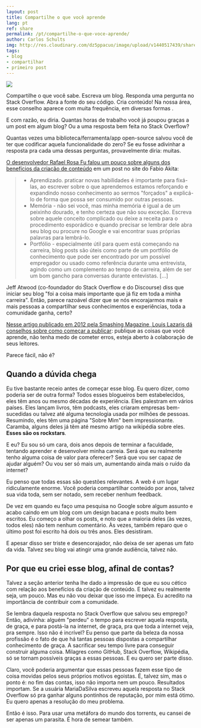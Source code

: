 ```yaml
---
layout: post
title: Compartilhe o que você aprende
lang: pt
ref: share
permalink: /pt/compartilhe-o-que-voce-aprende/
author: Carlos Schults
img: http://res.cloudinary.com/dz5ppacuo/image/upload/v1440517439/share1038x437_mshqwf.jpg
tags:
- blog
- compartilhar
- primeiro post
---
```


![](http://res.cloudinary.com/dz5ppacuo/image/upload/v1440517439/share1038x437_mshqwf.jpg)

Compartilhe o que você sabe. Escreva um blog. Responda uma pergunta no Stack Overflow. Abra a fonte do seu código. Cria conteúdo! Na nossa área, esse conselho aparece com muita frequência, em diversas formas .

E com razão, eu diria. Quantas horas de trabalho você já poupou graças a um post em algum blog? Ou a uma resposta bem feita no Stack Overflow?
<!--more-->

Quantas vezes uma biblioteca/ferramenta/app open-source salvou você de ter que codificar aquela funcionalidade do zero? Se eu fosse adivinhar a resposta pra cada uma dessas perguntas, provavelmente diria: muitas.

[O desenvolvedor Rafael Rosa Fu falou um pouco sobre alguns dos benefícios da criação de conteúdo](http://www.akitaonrails.com/2014/08/29/milesimo-1000-post-no-blog#.Vd0nh5eC7lc) em um post no site do Fabio Akita:

> - Aprendizado. praticar novas habilidades é importante para fixá-las, ao escrever sobre o que aprendemos estamos reforçando e expandindo nosso conhecimento ao sermos "forçados" a explicá-lo de forma que possa ser consumido por outras pessoas.        
> - Memória - não sei você, mas minha memória é igual a de um peixinho dourado, e tenho certeza que não sou exceção. Escreva sobre aquele conceito complicado ou deixe a receita para o procedimento esporádico e quando precisar se lembrar dele abra seu blog ou procure no Google e vai encontrar suas próprias palavras para lembrá-lo.
> - Portfólio - especialmente útil para quem está começando na carreira, blog posts são úteis como parte de um portfólio de conhecimento que pode ser encontrado por um possível empregador ou usado como referência durante uma entrevista, agindo como um complemento ao tempo de carreira, além de ser um bom gancho para conversas durante entevistas. [...]       

Jeff Atwood (co-foundador do Stack Overflow e do Discourse) diss que iniciar seu blog "foi a coisa mais importante que já fiz em toda a minha carreira". Então, parece razoável dizer que se nós encorajarmos mais e mais pessoas a compartilhar seus conhecimentos e experiências, toda a comunidade ganha, certo?

[Nesse artigo publicado em 2012 pela Smashing Magazine, Louis Lazaris dá conselhos sobre como começar a publicar](http://www.smashingmagazine.com/2012/03/publish-what-you-learn/): publique as coisas que você aprende, não tenha medo de cometer erros, esteja aberto à colaboração de seus leitores.

Parece fácil, não é?

## Quando a dúvida chega ##

Eu tive bastante receio antes de começar esse blog. Eu quero dizer, como poderia ser de outra forma? Todos esses blogueiros bem estabelecidos, eles têm anos ou mesmo décadas de experiência. Eles palestram em vários países. Eles lançam livros, têm podcasts, eles criaram empresas bem-sucedidas ou talvez até alguma tecnologia usada por milhões de pessoas. Resumindo, eles têm uma página "Sobre Mim" bem impressionante. Caramba, alguns deles já têm até mesmo artigo na wikipédia sobre eles. **Esses são os rockstars**.

E eu? Eu sou só um cara, dois anos depois de terminar a faculdade, tentando aprender e desenvolver minha carreia. Será que eu realmente tenho alguma coisa de valor para oferecer? Será que vou ser capaz de ajudar alguém? Ou vou ser só mais um, aumentando ainda mais o ruído da internet?

Eu penso que todas essas são questões relevantes. A web é um lugar ridiculamente enorme. Você poderia compartilhar conteúdo por anos, talvez sua vida toda, sem ser notado, sem receber nenhum feedback.

De vez em quando eu faço uma pesquisa no Google sobre algum assunto e acabo caindo em um blog com um design bacana e posts muito bem escritos. Eu começo a olhar os posts, e noto que a maioria deles (às vezes, todos eles) não tem nenhum comentário. Às vezes, também reparo que o último post foi escrito há dois ou três anos. Eles desistiram.

E apesar disso ser triste e desencorajador, não deixa de ser apenas um fato da vida. Talvez seu blog vai atingir uma grande audiência, talvez não.

## Por que eu criei esse blog, afinal de contas? ##

Talvez a seção anterior tenha lhe dado a impressão de que eu sou cético com relação aos benefícios da criação de conteúdo. E talvez eu realmente seja, um pouco. Mas eu não vou deixar que isso me impeça. Eu acredito na importância de contribuir com a comunidade.

Se lembra daquela resposta no Stack Overflow que salvou seu emprego? Então, adivinha: alguém "perdeu" o tempo para escrever aquela resposta, de graça, e para postá-la na internet, de graça, pra que toda a internet veja, pra sempre. Isso não é incrível? Eu penso que parte da beleza da nossa profissão é o fato de que há tantas pessoas dispostas a compartilhar conhecimento de graça. A sacrificar seu tempo livre para conseguir construir alguma coisa. Milagres como GitHub, Stack Overflow, Wikipédia, só se tornam possíveis graças a essas pessoas. E eu quero ser parte disso.

Claro, você poderia argumentar que essas pessoas fazem esse tipo de coisa movidas pelos seus próprios motivos egoistas. É, talvez sim, mas o ponto é: no fim das contas, isso não importa nem um pouco.
Resultados importam. Se a usuária MariaDaSilva escreveu aquela resposta no Stack Overflow só pra ganhar alguns pontinhos de reputação, por mim está ótimo. Eu quero apenas a resolução do meu problema.

Então é isso. Para usar uma metáfora do mundo dos torrents, eu cansei de ser apenas um parasita. É hora de semear também.
